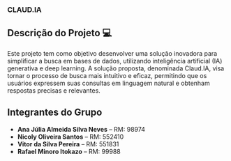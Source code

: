 ### CLAUD.IA

## Descrição do Projeto :computer:

Este projeto tem como objetivo desenvolver uma solução inovadora para simplificar a busca em bases de dados, utilizando inteligência artificial (IA) generativa e deep learning. A solução proposta, denominada Claud.IA, visa tornar o processo de busca mais intuitivo e eficaz, permitindo que os usuários expressem suas consultas em linguagem natural e obtenham respostas precisas e relevantes.

## Integrantes do Grupo

- **Ana Júlia Almeida Silva Neves** – RM: 98974
- **Nicoly Oliveira Santos** – RM: 552410
- **Vitor da Silva Pereira** – RM: 551831
- **Rafael Minoro Itokazo** – RM: 99988
